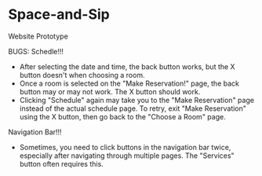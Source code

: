 # Space-and-Sip
Website Prototype

BUGS:
Schedle!!!

- After selecting the date and time, the back button works, but the X button doesn't when choosing a room.
- Once a room is selected on the "Make Reservation!" page, the back button may or may not work. The X button should work.
- Clicking "Schedule" again may take you to the "Make Reservation" page instead of the actual schedule page. To retry, exit "Make Reservation" using the X button, then go back to the "Choose a Room" page.


Navigation Bar!!!
- Sometimes, you need to click buttons in the navigation bar twice, especially after navigating through multiple pages. The "Services" button often requires this.